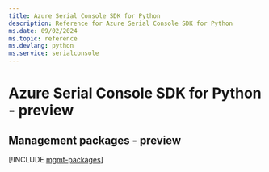 ```yaml
---
title: Azure Serial Console SDK for Python
description: Reference for Azure Serial Console SDK for Python
ms.date: 09/02/2024
ms.topic: reference
ms.devlang: python
ms.service: serialconsole
---
```

# Azure Serial Console SDK for Python - preview

## Management packages - preview
[!INCLUDE [mgmt-packages](serial-console-mgmt-index.md)]